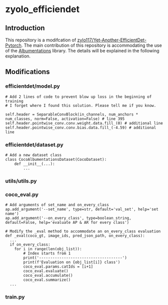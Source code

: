 # zyolo_efficiendet

## Introduction
This repository is a modifcation of [zylo117/Yet-Another-EfficientDet-Pytorch](https://github.com/zylo117/Yet-Another-EfficientDet-Pytorch). The main contribution of this repository is accommodating the use of the [Albumentations](https://github.com/albumentations-team/albumentations) library. The details will be explained in the following explanation.

## Modifications
### efficientdet/model.py
    # Add 2 lines of code to prevent blow up loss in the beginning of training
    # I forget where I found this solution. Please tell me if you know.

    self.header = SeparableConvBlock(in_channels, num_anchors * num_classes, norm=False, activation=False) # line 395
    self.header.pointwise_conv.conv.weight.data.fill_(0) # additional line
    self.header.pointwise_conv.conv.bias.data.fill_(-4.59) # additional line

### efficientdet/dataset.py
    # Add a new dataset class
    class CocoAlbumentationsDataset(CocoDataset):
        def __init__(...):
            ...

### utils/utils.py

### coco_eval.py
    # Add arguments of set_name and on_every_class
    ap.add_argument('--set_name', type=str, default='val_set', help='set name')
    ap.add_argument('--on_every_class', type=boolean_string, default=False, help='evaluate AP & AR for every class')

    # Modify the _eval method to accommodate an on_every_class evaluation
    def _eval(coco_gt, image_ids, pred_json_path, on_every_class):
      ...
      if on_every_class:
        for i in range(len(obj_list)):
            # Index starts from 1
            print('-------------------------------------')
            print(f'Evaluation on {obj_list[i]} class')
            coco_eval.params.catIds = [i+1]
            coco_eval.evaluate()
            coco_eval.accumulate()
            coco_eval.summarize()
      ...

### train.py